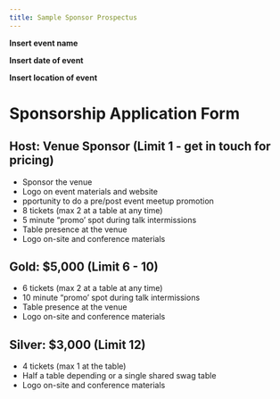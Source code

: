 ```yaml
---
title: Sample Sponsor Prospectus
---
```

**Insert event name** 

**Insert date of event** 

**Insert location of event**

# Sponsorship Application Form

## Host: Venue Sponsor (Limit 1 - get in touch for pricing)

* Sponsor the venue
* Logo on event materials and website
* pportunity to do a pre/post event meetup promotion
* 8  tickets (max 2 at a table at any time)
* 5 minute “promo’ spot during talk intermissions 
* Table presence at the venue 
* Logo on-site and conference materials 

## Gold: $5,000 (Limit 6 - 10)

* 6 tickets (max 2 at a table at any time)
* 10 minute “promo’ spot during talk intermissions 
* Table presence at the venue 
* Logo on-site and conference materials 

## Silver: $3,000 (Limit 12)

* 4 tickets (max 1 at the table)
* Half a table depending or a single shared swag table
* Logo on-site and conference materials

## Bronze: $1,000 (Limit 12)

* 2 tickets
* Logo on website
* Leave stickers/flyers/etc in dedicated public space (optional depending on space)

## Community Sponsor: (Limit 12) 

This is for media outlets and other conferences that are interested in cross-promotion.

* Logo on the website 
* Acknowledgement on social media.
* Provide giveaways

## Sponsorships (check one):
____    Host Sponsor (contact organizers to get pricing)

____    Gold Sponsor $5,000

____    Silver Sponsor $5,000

____    Community Sponsor $1,000

## Sponsorship Add-ons (check as many as applicable):
____    General Session Chair Drop $1,000 (Limit of 2) 

____    Coffee Sponsor $1,000 (Limit of 2)

____    Lanyard Sponsor $1,000 (Limit of 1)

____    Reception Sponsor $2,000 (Limit of 1)

____    Lunch $15,000 (Limit of 2)

____    Morning Snack Sponsorship $3,000 (Limit 2)

____    Afternoon Snack Sponsorship $3,000 (limit 2)

Total Sponsorship Amount:       $_____________________________

Invoicing Details:
Company Name:__________________________________________________

Contact Person:_________________________________________________

Position/Title:________________________________________________
 
Email: _________________________________________________________

Company Address:________________________________________________

City____________________________ ST:____________________________

Zip:____________________________ Country:_______________________

Sponsorships are accepted on a first-come, first-served basis. 
Sponsor must be paid by credit card upon acceptance. 

Signature:_________________     Signature:_________________

Date: _____________________     Date: _____________________ 

Printed Name ______________     Printed Name ______________

Sponsor ___________________     Organizer _________________

Please email the completed form to **insert email address**.

